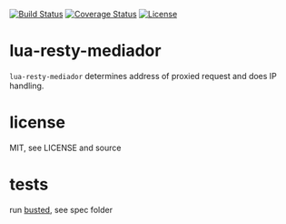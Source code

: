 [![Build Status](https://travis-ci.org/Mashape/lua-resty-mediador.png?branch=master)](https://travis-ci.org/Mashape/lua-resty-mediador)
[![Coverage Status](https://coveralls.io/repos/github/Mashape/lua-resty-mediador/badge.svg?branch=master)](https://coveralls.io/github/Mashape/lua-resty-mediador?branch=master)
[![License](http://img.shields.io/badge/License-MIT-red.svg)](LICENSE)

# lua-resty-mediador

`lua-resty-mediador` determines address of proxied request and does IP handling.

# license

MIT, see LICENSE and source

# tests

run [busted](https://github.com/Olivine-Labs/busted), see spec folder
